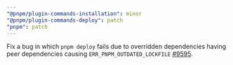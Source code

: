 ```yaml
---
"@pnpm/plugin-commands-installation": minor
"@pnpm/plugin-commands-deploy": patch
"pnpm": patch
---
```


Fix a bug in which `pnpm deploy` fails due to overridden dependencies having peer dependencies causing `ERR_PNPM_OUTDATED_LOCKFILE` [#9595](https://github.com/pnpm/pnpm/issues/9595).
